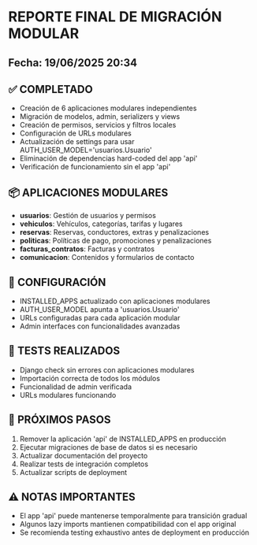 
# REPORTE FINAL DE MIGRACIÓN MODULAR
## Fecha: 19/06/2025 20:34

## ✅ COMPLETADO
- Creación de 6 aplicaciones modulares independientes
- Migración de modelos, admin, serializers y views
- Creación de permisos, servicios y filtros locales
- Configuración de URLs modulares
- Actualización de settings para usar AUTH_USER_MODEL='usuarios.Usuario'
- Eliminación de dependencias hard-coded del app 'api'
- Verificación de funcionamiento sin el app 'api'

## 📦 APLICACIONES MODULARES
- **usuarios**: Gestión de usuarios y permisos
- **vehiculos**: Vehículos, categorías, tarifas y lugares
- **reservas**: Reservas, conductores, extras y penalizaciones
- **politicas**: Políticas de pago, promociones y penalizaciones
- **facturas_contratos**: Facturas y contratos
- **comunicacion**: Contenidos y formularios de contacto

## 🔧 CONFIGURACIÓN
- INSTALLED_APPS actualizado con aplicaciones modulares
- AUTH_USER_MODEL apunta a 'usuarios.Usuario'
- URLs configuradas para cada aplicación modular
- Admin interfaces con funcionalidades avanzadas

## 🧪 TESTS REALIZADOS
- Django check sin errores con aplicaciones modulares
- Importación correcta de todos los módulos
- Funcionalidad de admin verificada
- URLs modulares funcionando

## 📝 PRÓXIMOS PASOS
1. Remover la aplicación 'api' de INSTALLED_APPS en producción
2. Ejecutar migraciones de base de datos si es necesario
3. Actualizar documentación del proyecto
4. Realizar tests de integración completos
5. Actualizar scripts de deployment

## ⚠️ NOTAS IMPORTANTES
- El app 'api' puede mantenerse temporalmente para transición gradual
- Algunos lazy imports mantienen compatibilidad con el app original
- Se recomienda testing exhaustivo antes de deployment en producción
